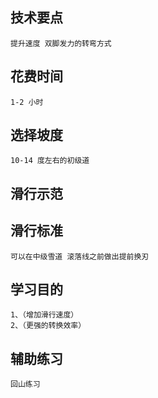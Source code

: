 ## 技术要点
    提升速度 双脚发力的转弯方式

## 花费时间
    1-2 小时

## 选择坡度
    10-14 度左右的初级道

## 滑行示范
    

## 滑行标准
    可以在中级雪道 滚落线之前做出提前换刃

## 学习目的
    1、（增加滑行速度）
    2、（更强的转换效率）

## 辅助练习

    回山练习
